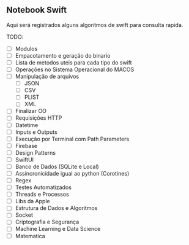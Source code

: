 ## Notebook Swift

Aqui será registrados alguns algoritmos de swift para consulta rapida.

TODO:

- [ ] Modulos
- [ ] Empacotamento e geração do binario
- [ ] Lista de metodos uteis para cada tipo do swift
- [ ] Operações no Sistema Operacional do MACOS
- [ ] Manipulação de arquivos
	- [ ] JSON
	- [ ] CSV
	- [ ] PLIST
    - [ ] XML
- [ ] Finalizar OO
- [ ] Requisições HTTP
- [ ] Datetime
- [ ] Inputs e Outputs
- [ ] Execução por Terminal com Path Parameters
- [ ] Firebase
- [ ] Design Patterns
- [ ] SwiftUI
- [ ] Banco de Dados (SQLite e Local)
- [ ] Assincronicidade igual ao python (Corotines)
- [ ] Regex
- [ ] Testes Automatizados
- [ ] Threads e Processos
- [ ] Libs da Apple
- [ ] Estrutura de Dados e Algoritmos
- [ ] Socket
- [ ] Criptografia e Segurança
- [ ] Machine Learning e Data Science
- [ ] Matematica
